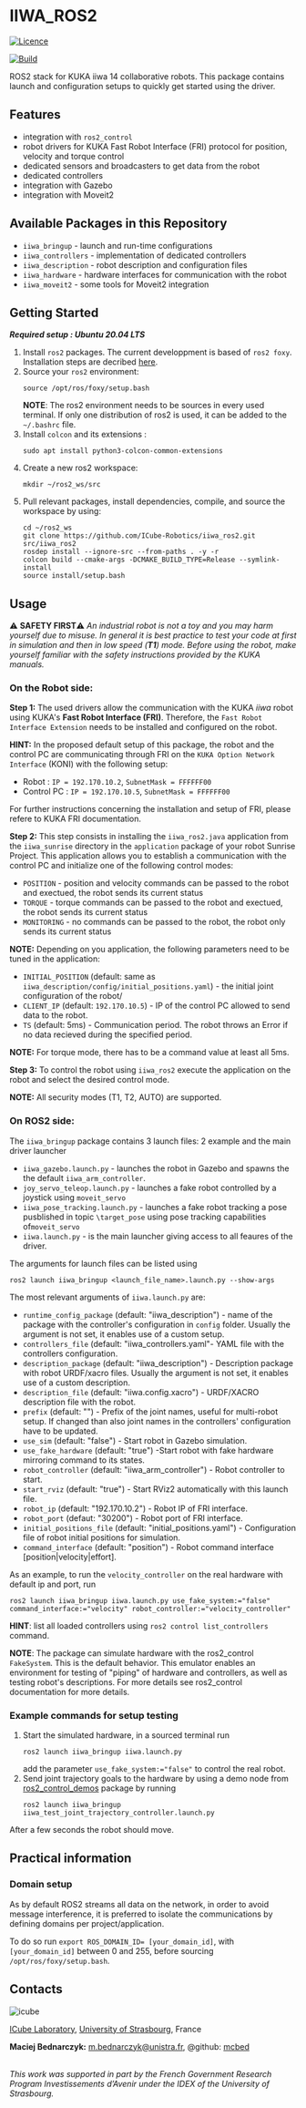 # IIWA_ROS2 #
[![Licence](https://img.shields.io/badge/License-Apache%202.0-blue.svg)](https://opensource.org/licenses/Apache-2.0)

[![Build](https://github.com/mcbed/iiwa_ros2/actions/workflows/build.yaml/badge.svg)](https://github.com/mcbed/iiwa_ros2/actions/workflows/build.yaml)

ROS2 stack for KUKA iiwa 14 collaborative robots. This package contains launch and configuration setups to quickly get started using the driver. 

## Features ##
- integration with `ros2_control`
- robot drivers for KUKA Fast Robot Interface (FRI) protocol for position, velocity and torque control
- dedicated sensors and broadcasters to get data from the robot
- dedicated controllers 
- integration with Gazebo
- integration with Moveit2

## Available Packages in this Repository ##
- `iiwa_bringup` - launch and run-time configurations
- `iiwa_controllers` - implementation of dedicated controllers 
- `iiwa_description` - robot description and configuration files
- `iiwa_hardware` - hardware interfaces for communication with the robot
- `iiwa_moveit2` - some tools for Moveit2 integration 

## Getting Started
***Required setup : Ubuntu 20.04 LTS***

1.  Install `ros2` packages. The current developpment is based of `ros2 foxy`. Installation steps are decribed [here](https://docs.ros.org/en/foxy/Installation.html).
2. Source your `ros2` environment:
    ```shell
    source /opt/ros/foxy/setup.bash
    ```
    **NOTE**: The ros2 environment needs to be sources in every used terminal. If only one distribution of ros2 is used, it can be added to the `~/.bashrc` file.
3. Install `colcon` and its extensions :
    ```shell
    sudo apt install python3-colcon-common-extensions
     ```
3. Create a new ros2 workspace:
    ```shell
    mkdir ~/ros2_ws/src
    ```
4. Pull relevant packages, install dependencies, compile, and source the workspace by using:
    ```shell
    cd ~/ros2_ws
    git clone https://github.com/ICube-Robotics/iiwa_ros2.git src/iiwa_ros2
    rosdep install --ignore-src --from-paths . -y -r
    colcon build --cmake-args -DCMAKE_BUILD_TYPE=Release --symlink-install
    source install/setup.bash
    ```

## Usage 

:warning: **SAFETY FIRST**:warning:
*An industrial robot is not a toy and you may harm yourself due to misuse. In general it is best practice to test your code at first in simulation and then in low speed (**T1**) mode. Before using the robot, make yourself familiar with the safety instructions provided by the KUKA manuals.* 

### On the Robot side:
**Step 1:** The used drivers allow the communication with the KUKA *iiwa* robot using KUKA's **Fast Robot Interface (FRI)**. Therefore, the `Fast Robot Interface Extension` needs to be installed and configured on the robot.

**HINT:** In the proposed default setup of this package, the robot and the control PC are communicating through FRI on the `KUKA Option Network Interface` (KONI) with the following setup:
- Robot : `IP = 192.170.10.2`, `SubnetMask = FFFFFF00`
- Control PC : `IP = 192.170.10.5`, `SubnetMask = FFFFFF00`

For further instructions concerning the installation and setup of FRI, please refere to KUKA FRI documentation.

**Step 2:** This step consists in installing the `iiwa_ros2.java` application from the `iiwa_sunrise` directory in the `application` package of your robot Sunrise Project. This application allows you to establish a communication with the control PC and initialize one of the following control modes:
- `POSITION` - position and velocity commands can be passed to the robot and exectued, the robot sends its current status
- `TORQUE` - torque commands can be passed to the robot and exectued, the robot sends its current status
- `MONITORING` - no commands can be passed to the robot, the robot only sends its current status

**NOTE:** Depending on you application, the following parameters need to be tuned in the application:
- `INITIAL_POSITION` (default: same as `iiwa_description/config/initial_positions.yaml`) - the initial joint configuration of the robot/
- `CLIENT_IP` (default: `192.170.10.5`) - IP of the control PC allowed to send data to the robot.
- `TS` (default: 5ms) - Communication period. The robot throws an Error if no data recieved during the specified period.

**NOTE:** For torque mode, there has to be a command value at least all 5ms. 


**Step 3:** To control the robot using `iiwa_ros2` execute the application on the robot and select the desired control mode. 

**NOTE:** All security modes (T1, T2, AUTO) are supported. 

### On ROS2 side:
The `iiwa_bringup` package contains 3 launch files: 2 example and the main driver launcher
- `iiwa_gazebo.launch.py` - launches the robot in Gazebo and spawns the the default `iiwa_arm_controller`.
- `joy_servo_teleop.launch.py` - launches a fake robot controlled by a joystick using `moveit_servo`
- `iiwa_pose_tracking.launch.py` - launches a fake robot tracking a pose pusblished in topic `\target_pose` using pose tracking capabilities of`moveit_servo`
- `iiwa.launch.py` - is the main launcher giving access to all feaures of the driver.

The arguments for launch files can be listed using 
```shell
ros2 launch iiwa_bringup <launch_file_name>.launch.py --show-args
``` 
The most relevant arguments of `iiwa.launch.py` are:

- `runtime_config_package` (default: "iiwa_description") - name of the package with the controller's configuration in `config` folder. Usually the argument is not set, it enables use of a custom setup.
- `controllers_file` (default: "iiwa_controllers.yaml"- YAML file with the controllers configuration.
- `description_package` (default: "iiwa_description") - Description package with robot URDF/xacro files. Usually the argument is not set, it enables use of a custom description.
- `description_file` (default: "iiwa.config.xacro") - URDF/XACRO description file with the robot.
- `prefix` (default: "") - Prefix of the joint names, useful for multi-robot setup. If changed than also joint names in the controllers' configuration have to be updated.
- `use_sim` (default: "false") - Start robot in Gazebo simulation.
- `use_fake_hardware` (default: "true") -Start robot with fake hardware mirroring command to its states.
- `robot_controller` (default: "iiwa_arm_controller") - Robot controller to start.
- `start_rviz` (default: "true") - Start RViz2 automatically with this launch file.
- `robot_ip` (default: "192.170.10.2") - Robot IP of FRI interface.
- `robot_port` (defaut: "30200") - Robot port of FRI interface.
- `initial_positions_file` (default: "initial_positions.yaml") - Configuration file of robot initial positions for simulation.
- `command_interface` (default: "position") - Robot command interface [position|velocity|effort].

As an example, to run the `velocity_controller` on the real hardware with default ip and port, run 

```shell
ros2 launch iiwa_bringup iiwa.launch.py use_fake_system:="false" command_interface:="velocity" robot_controller:="velocity_controller"
```

**HINT**: list all loaded controllers using `ros2 control list_controllers` command. 

**NOTE**: The package can simulate hardware with the ros2_control `FakeSystem`. This is the default behavior. This emulator enables an environment for testing of "piping" of hardware and controllers, as well as testing robot's descriptions. For more details see ros2_control documentation for more details.

### Example commands for setup testing
1. Start the simulated hardware, in a sourced terminal run 
    ```shell
    ros2 launch iiwa_bringup iiwa.launch.py
    ```
    add the parameter `use_fake_system:="false"` to control the real robot.
2. Send joint trajectory goals to the hardware by using a demo node from [ros2_control_demos](https://github.com/ros-controls/ros2_control_demos) package by running
    ```shell
    ros2 launch iiwa_bringup iiwa_test_joint_trajectory_controller.launch.py
    ```

After a few seconds the robot should move.

## Practical information
### Domain setup
As by default ROS2 streams all data on the network, in order to avoid message interference, it is preferred to isolate the communications by defining domains per project/application.

To do so run `export ROS_DOMAIN_ID= [your_domain_id]`, with `[your_domain_id]` between 0 and 255, before sourcing `/opt/ros/foxy/setup.bash`. 

## Contacts ##
![icube](https://icube.unistra.fr/fileadmin/templates/DUN/icube/images/logo.png)

[ICube Laboratory](https://plateforme.icube.unistra.fr), [University of Strasbourg](https://www.unistra.fr/), France

__Maciej Bednarczyk:__ [m.bednarczyk@unistra.fr](mailto:m.bednarczyk@unistra.fr), @github: [mcbed](mailto:macbednarczyk@gmail.com)

\
*This work was supported in part by the French Government Research Program Investissements d’Avenir under the IDEX of the University of Strasbourg.*
